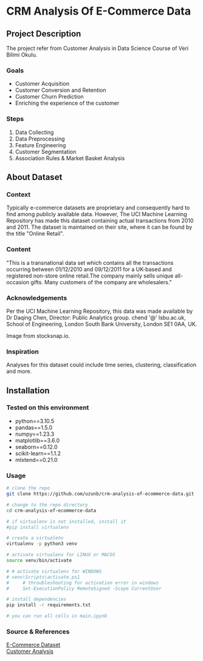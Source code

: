# CRM Analysis Of E-Commerce Data

## Project Description
The project refer from Customer Analysis in Data Science Course of Veri Bilimi Okulu. 

### Goals
- Customer Acquisition
- Customer Conversion and Retention
- Customer Churn Prediction
- Enriching the experience of the customer

### Steps
1. Data Collecting
2. Data Preprocessing
3. Feature Engineering
4. Customer Segmentation
5. Association Rules & Market Basket Analysis 

## About Dataset

### Context
Typically e-commerce datasets are proprietary and consequently hard to find among publicly available data. However, The UCI Machine Learning Repository has made this dataset containing actual transactions from 2010 and 2011. The dataset is maintained on their site, where it can be found by the title "Online Retail".

### Content
"This is a transnational data set which contains all the transactions occurring between 01/12/2010 and 09/12/2011 for a UK-based and registered non-store online retail.The company mainly sells unique all-occasion gifts. Many customers of the company are wholesalers."

### Acknowledgements
Per the UCI Machine Learning Repository, this data was made available by Dr Daqing Chen, Director: Public Analytics group. chend '@' lsbu.ac.uk, School of Engineering, London South Bank University, London SE1 0AA, UK.

Image from stocksnap.io.

### Inspiration
Analyses for this dataset could include time series, clustering, classification and more.

## Installation

### Tested on this environment
- python==3.10.5
- pandas==1.5.0
- numpy==1.23.3
- matplotlib==3.6.0
- seaborn==0.12.0
- scikit-learn==1.1.2
- mlxtend==0.21.0

### Usage
```bash
# clone the repo
git clone https://github.com/uzunb/crm-analysis-of-ecommerce-data.git

# change to the repo directory
cd crm-analysis-of-ecommerce-data

# if virtualenv is not installed, install it
#pip install virtualenv

# create a virtualenv
virtualenv -p python3 venv

# activate virtualenv for LINUX or MACOS
source venv/bin/activate

# # activate virtualenv for WINDOWS
# venv\Scripts\activate.ps1
#     # throubleshooting for activation error in windows
#     Set-ExecutionPolicy RemoteSigned -Scope CurrentUser

# install dependencies
pip install -r requirements.txt

# you can run all cells in main.ipynb
```

### Source & References
[E-Commerce Dataset](https://www.kaggle.com/datasets/carrie1/ecommerce-data)  
[Customer Analysis](https://youtu.be/DowbzgtH0-0)